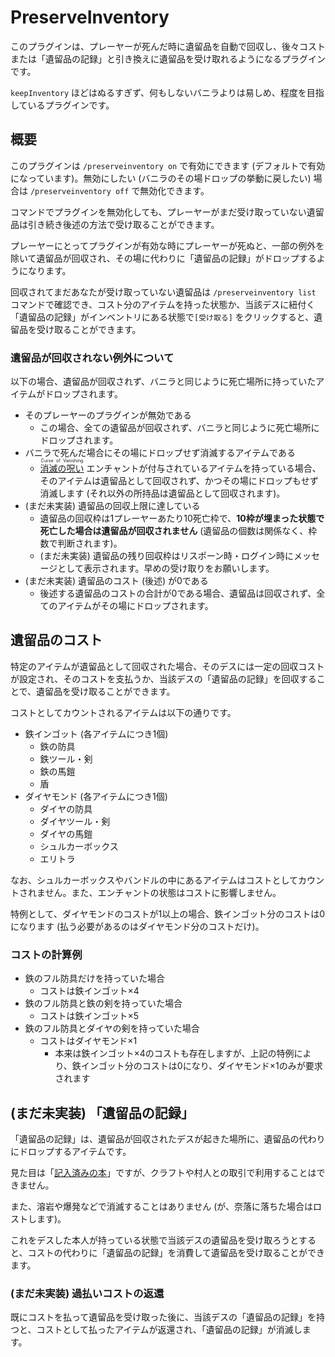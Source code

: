 # PreserveInventory

このプラグインは、プレーヤーが死んだ時に遺留品を自動で回収し、後々コストまたは「遺留品の記録」と引き換えに遺留品を受け取れるようになるプラグインです。

`keepInventory` ほどはぬるすぎず、何もしないバニラよりは易しめ、程度を目指しているプラグインです。

## 概要

このプラグインは `/preserveinventory on` で有効にできます (デフォルトで有効になっています)。無効にしたい (バニラのその場ドロップの挙動に戻したい) 場合は `/preserveinventory off` で無効化できます。

コマンドでプラグインを無効化しても、プレーヤーがまだ受け取っていない遺留品は引き続き後述の方法で受け取ることができます。

プレーヤーにとってプラグインが有効な時にプレーヤーが死ぬと、一部の例外を除いて遺留品が回収され、その場に代わりに「遺留品の記録」がドロップするようになります。

回収されてまだあなたが受け取っていない遺留品は `/preserveinventory list` コマンドで確認でき、コスト分のアイテムを持った状態か、当該デスに紐付く「遺留品の記録」がインベントリにある状態で`[受け取る]` をクリックすると、遺留品を受け取ることができます。

### 遺留品が回収されない例外について

以下の場合、遺留品が回収されず、バニラと同じように死亡場所に持っていたアイテムがドロップされます。

* そのプレーヤーのプラグインが無効である
  * この場合、全ての遺留品が回収されず、バニラと同じように死亡場所にドロップされます。
* バニラで死んだ場合にその場にドロップせず消滅するアイテムである
  * <a href="https://ja.minecraft.wiki/w/%E6%B6%88%E6%BB%85%E3%81%AE%E5%91%AA%E3%81%84" target="_blank"><ruby>消滅の呪い<rt>Curse of Vanishing</rt></ruby></a> エンチャントが付与されているアイテムを持っている場合、そのアイテムは遺留品として回収されず、かつその場にドロップもせず消滅します (それ以外の所持品は遺留品として回収されます)。
* (まだ未実装) 遺留品の回収上限に達している
  * 遺留品の回収枠は1プレーヤーあたり10死亡枠で、**10枠が埋まった状態で死亡した場合は遺留品が回収されません** (遺留品の個数は関係なく、枠数で判断されます)。
  * (まだ未実装) 遺留品の残り回収枠はリスポーン時・ログイン時にメッセージとして表示されます。早めの受け取りをお願いします。
* (まだ未実装) 遺留品のコスト (後述) が0である
  * 後述する遺留品のコストの合計が0である場合、遺留品は回収されず、全てのアイテムがその場にドロップされます。

## 遺留品のコスト

特定のアイテムが遺留品として回収された場合、そのデスには一定の回収コストが設定され、そのコストを支払うか、当該デスの「遺留品の記録」を回収することで、遺留品を受け取ることができます。

コストとしてカウントされるアイテムは以下の通りです。

* 鉄インゴット (各アイテムにつき1個)
  * 鉄の防具
  * 鉄ツール・剣
  * 鉄の馬鎧
  * 盾
* ダイヤモンド (各アイテムにつき1個)
  * ダイヤの防具
  * ダイヤツール・剣
  * ダイヤの馬鎧
  * シュルカーボックス
  * エリトラ

なお、シュルカーボックスやバンドルの中にあるアイテムはコストとしてカウントされません。また、エンチャントの状態はコストに影響しません。

特例として、ダイヤモンドのコストが1以上の場合、鉄インゴット分のコストは0になります (払う必要があるのはダイヤモンド分のコストだけ)。

### コストの計算例

* 鉄のフル防具だけを持っていた場合
  * コストは鉄インゴット×4
* 鉄のフル防具と鉄の剣を持っていた場合
  * コストは鉄インゴット×5
* 鉄のフル防具とダイヤの剣を持っていた場合
  * コストはダイヤモンド×1
    * 本来は鉄インゴット×4のコストも存在しますが、上記の特例により、鉄インゴット分のコストは0になり、ダイヤモンド×1のみが要求されます

## (まだ未実装) 「遺留品の記録」

「遺留品の記録」は、遺留品が回収されたデスが起きた場所に、遺留品の代わりにドロップするアイテムです。

見た目は「[記入済みの本](https://ja.minecraft.wiki/w/%E8%A8%98%E5%85%A5%E6%B8%88%E3%81%BF%E3%81%AE%E6%9C%AC)」ですが、クラフトや村人との取引で利用することはできません。

また、溶岩や爆発などで消滅することはありません (が、奈落に落ちた場合はロストします)。

これをデスした本人が持っている状態で当該デスの遺留品を受け取ろうとすると、コストの代わりに「遺留品の記録」を消費して遺留品を受け取ることができます。

### (まだ未実装) 過払いコストの返還

既にコストを払って遺留品を受け取った後に、当該デスの「遺留品の記録」を持つと、コストとして払ったアイテムが返還され、「遺留品の記録」が消滅します。